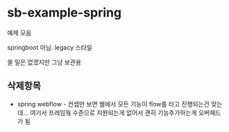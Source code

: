 sb-example-spring
=================

예제 모음

springboot 아님. legacy 스타일

쓸 일은 없겠지만 그냥 보관용

삭제항목
------

* spring webflow - 컨셉만 보면 웹에서 모든 기능이 flow를 타고 진행되는건 맞는데... 여기서 프레임웤 수준으로 지원되는게 없어서 괜히 기능추가하는게 오버헤드가 됨

